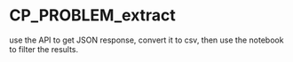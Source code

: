 # CP_PROBLEM_extract


use the API to get JSON response, convert it to csv, then use the notebook to filter the results. 
